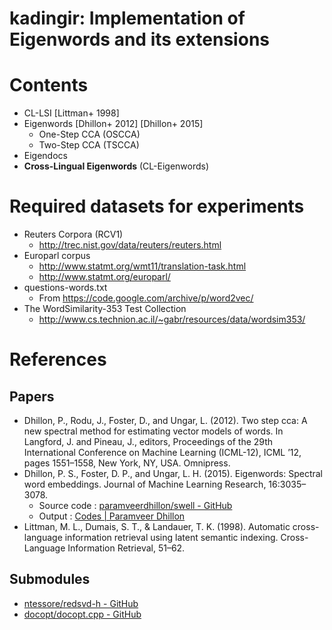 kadingir: Implementation of Eigenwords and its extensions
=====================================================

# Contents
* CL-LSI [Littman+ 1998]
* Eigenwords [Dhillon+ 2012] [Dhillon+ 2015]
    * One-Step CCA (OSCCA)
    * Two-Step CCA (TSCCA)
* Eigendocs
* **Cross-Lingual Eigenwords** (CL-Eigenwords)

# Required datasets for experiments
* Reuters Corpora (RCV1)
    * <http://trec.nist.gov/data/reuters/reuters.html>
* Europarl corpus
    * <http://www.statmt.org/wmt11/translation-task.html>
    * <http://www.statmt.org/europarl/>
* questions-words.txt
    * From <https://code.google.com/archive/p/word2vec/>
* The WordSimilarity-353 Test Collection
    * <http://www.cs.technion.ac.il/~gabr/resources/data/wordsim353/>



# References
## Papers
* Dhillon, P., Rodu, J., Foster, D., and Ungar, L. (2012). Two step cca: A new spectral method for estimating vector models of words. In Langford, J. and Pineau, J., editors, Proceedings of the 29th International Conference on Machine Learning (ICML-12), ICML ’12, pages 1551–1558, New York, NY, USA. Omnipress.
* Dhillon, P. S., Foster, D. P., and Ungar, L. H. (2015). Eigenwords: Spectral word embeddings. Journal of Machine Learning Research, 16:3035–3078.
    * Source code : [paramveerdhillon/swell - GitHub](https://github.com/paramveerdhillon/swell/)
    * Output : [Codes | Paramveer Dhillon](http://www.pdhillon.com/code.html)
* Littman, M. L., Dumais, S. T., & Landauer, T. K. (1998). Automatic cross-language information retrieval using latent semantic indexing. Cross-Language Information Retrieval, 51–62. 
    
## Submodules
* [ntessore/redsvd-h - GitHub](https://github.com/ntessore/redsvd-h)
* [docopt/docopt.cpp - GitHub](https://github.com/docopt/docopt.cpp/)
